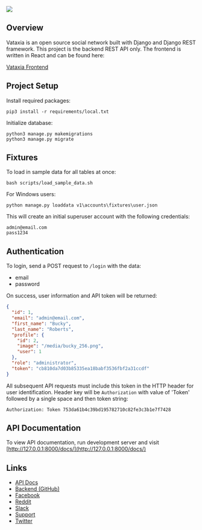 ![](http://i.imgur.com/8j1esSj.png)

## Overview

Vataxia is an open source social network built with Django and Django REST framework. This project is the backend REST 
API only. The frontend is written in React and can be found here:

[Vataxia Frontend](https://github.com/buckyroberts/Vataxia-Frontend)

## Project Setup

Install required packages:
```
pip3 install -r requirements/local.txt
```

Initialize database:
```
python3 manage.py makemigrations
python3 manage.py migrate
```

## Fixtures

To load in sample data for all tables at once:
```
bash scripts/load_sample_data.sh
```

For Windows users:
```
python manage.py loaddata v1\accounts\fixtures\user.json
```

This will create an initial superuser account with the following credentials:
```
admin@email.com
pass1234
```

## Authentication

To login, send a POST request to `/login` with the data:
* email
* password

On success, user information and API token will be returned:
```json
{
  "id": 1,
  "email": "admin@email.com",
  "first_name": "Bucky",
  "last_name": "Roberts",
  "profile": {
    "id": 2,
    "image": "/media/bucky_256.png",
    "user": 1
  },
  "role": "administrator",
  "token": "cb810da7d03b85335ea18babf3536fbf2a31ccdf"
}
```

All subsequent API requests must include this token in the HTTP header for user identification.
Header key will be `Authorization` with value of 'Token' followed by a single space and then token string:
```
Authorization: Token 753da61b4c39bd195782710c82fe3c3b1e7f7428
```

## API Documentation

To view API documentation, run development server and visit [http://127.0.0.1:8000/docs/](http://127.0.0.1:8000/docs/)

## Links

- [API Docs](http://vataxia.net/)
- [Backend (GitHub)](https://github.com/buckyroberts/Vataxia)
- [Facebook](https://www.facebook.com/TheNewBoston-464114846956315/)
- [Reddit](https://www.reddit.com/r/Vataxia/)
- [Slack](https://vataxia.slack.com/)
- [Support](https://www.patreon.com/thenewboston)
- [Twitter](https://twitter.com/bucky_roberts)
